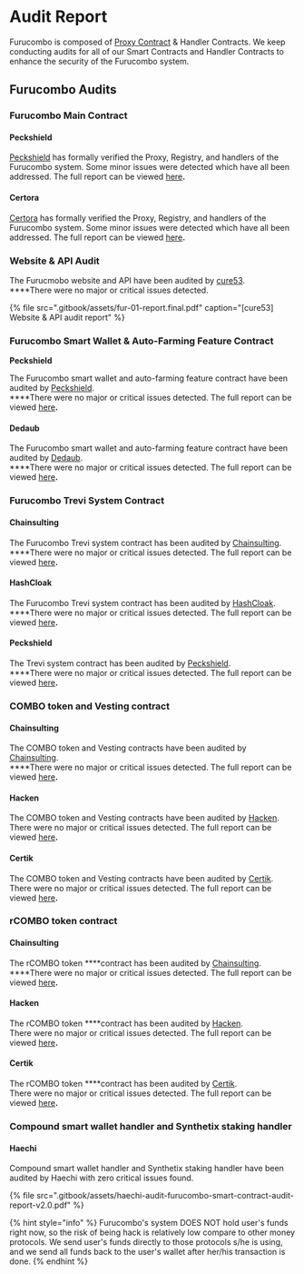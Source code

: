 # Audit Report

Furucombo is composed of [Proxy Contract](https://etherscan.io/address/0xA013AfbB9A92cEF49e898C87C060e6660E050569) & Handler Contracts. We keep conducting audits for all of our Smart Contracts and Handler Contracts to enhance the security of the Furucombo system.

## **Furucombo Audits**

### Furucombo Main Contract

#### Peckshield 

[Peckshield](https://peckshield.cn/en) has formally verified the Proxy, Registry, and handlers of the Furucombo system. Some minor issues were detected which have all been addressed. The full report can be viewed [here](https://github.com/dinngodev/furucombo-contract/tree/master/audit/PeckShield)**.**

#### Certora 

[Certora](https://www.certora.com/) has formally verified the Proxy, Registry, and handlers of the Furucombo system. Some minor issues were detected which have all been addressed. The full report can be viewed [here](https://github.com/dinngodev/furucombo-contract/tree/master/audit/Certora)**.**

### Website & API **Audit**

The Furucmobo website and API have been audited by [cure53](https://cure53.de/).   
****There were no major or critical issues detected.

{% file src=".gitbook/assets/fur-01-report.final.pdf" caption="\[cure53\] Website & API audit report" %}

### **Furucombo Smart Wallet & Auto-Farming Feature Contract**

**Peckshield**   
  
The Furucombo smart wallet and auto-farming feature contract have been audited by [Peckshield](https://peckshield.cn/en).   
****There were no major or critical issues detected. The full report can be viewed [here](https://github.com/dinngodev/furucombo-smart-wallet/tree/master/audit/PeckShield)**.**

#### Dedaub 

The Furucombo smart wallet and auto-farming feature contract have been audited by [Dedaub](https://www.dedaub.com/).   
****There were no major or critical issues detected. The full report can be viewed [here](https://github.com/dinngodev/furucombo-smart-wallet/tree/master/audit/Dedaub)**.**

### **Furucombo Trevi System Contract**

#### **C**hainsulting

The Furucombo Trevi system contract has been audited by [Chainsulting](https://chainsulting.de/).   
****There were no major or critical issues detected. The full report can be viewed [here](https://github.com/dinngodev/trevi/tree/master/audit/Chainsulting)**.**

#### HashCloak

The Furucombo Trevi system contract has been audited by [HashCloak](https://hashcloak.com/).   
****There were no major or critical issues detected. The full report can be viewed [here](https://github.com/dinngodev/trevi/tree/master/audit/HashCloak)**.**

#### Peckshield 

The Trevi system contract has been audited by [Peckshield](https://peckshield.cn/en).   
****There were no major or critical issues detected. The full report can be viewed [here](https://github.com/dinngodev/trevi/tree/master/audit/PeckShield)**.**

### COMBO token and Vesting contract

#### **C**hainsulting

The COMBO token and Vesting contracts have been audited by [Chainsulting](https://chainsulting.de/).   
****There were no major or critical issues detected. The full report can be viewed [here](https://github.com/dinngodev/furucombo-token/tree/master/audit/ChainSulting)**.**

#### Hacken

The COMBO token and Vesting contracts have been audited by [Hacken](https://hacken.io/).   
There were no major or critical issues detected. The full report can be viewed [here](https://github.com/dinngodev/furucombo-token/tree/master/audit/Hacken)**.**

#### **Certik**

The COMBO token and Vesting contracts have been audited by [Certik](https://www.certik.io/).   
There were no major or critical issues detected. The full report can be viewed [here](https://github.com/dinngodev/furucombo-token/tree/master/audit/CertiK)**.**

### **r**COMBO token contract

#### **C**hainsulting

The rCOMBO token ****contract has been audited by [Chainsulting](https://chainsulting.de/).   
****There were no major or critical issues detected. The full report can be viewed [here](https://github.com/dinngodev/RCOMBO/tree/master/audit/ChainSulting)**.**

#### Hacken

The rCOMBO token ****contract has been audited by [Hacken](https://hacken.io/).   
There were no major or critical issues detected. The full report can be viewed [here](https://github.com/dinngodev/RCOMBO/tree/master/audit/Hacken)**.**

#### **Certik**

The rCOMBO token ****contract has been audited by [Certik](https://www.certik.io/).   
There were no major or critical issues detected. The full report can be viewed [here](https://github.com/dinngodev/RCOMBO/tree/master/audit/CertiK)**.**

### Compound smart wallet handler and Synthetix staking handler

#### **Haechi**

Compound smart wallet handler and Synthetix staking handler have been audited by Haechi with zero critical issues found.

{% file src=".gitbook/assets/haechi-audit-furucombo-smart-contract-audit-report-v2.0.pdf" %}

{% hint style="info" %}
Furucombo's system DOES NOT hold user's funds right now, so the risk of being hack is relatively low compare to other money protocols. We send user's funds directly to those protocols s/he is using, and we send all funds back to the user's wallet after her/his transaction is done.
{% endhint %}

